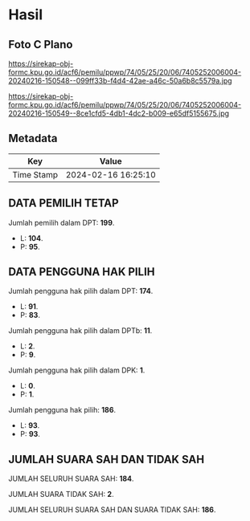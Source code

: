 # Hasil

## Foto C Plano

https://sirekap-obj-formc.kpu.go.id/acf6/pemilu/ppwp/74/05/25/20/06/7405252006004-20240216-150548--099ff33b-f4d4-42ae-a46c-50a6b8c5579a.jpg

https://sirekap-obj-formc.kpu.go.id/acf6/pemilu/ppwp/74/05/25/20/06/7405252006004-20240216-150549--8ce1cfd5-4db1-4dc2-b009-e65df5155675.jpg


## Metadata

| Key        | Value               |
| ---------- | ------------------- |
| Time Stamp | 2024-02-16 16:25:10 |


## DATA PEMILIH TETAP

Jumlah pemilih dalam DPT: **199**.
 * L: **104**.
 * P: **95**.

## DATA PENGGUNA HAK PILIH

Jumlah pengguna hak pilih dalam DPT: **174**.
 * L: **91**.
 * P: **83**.

Jumlah pengguna hak pilih dalam DPTb: **11**.
 * L: **2**.
 * P: **9**.

Jumlah pengguna hak pilih dalam DPK: **1**.
 * L: **0**.
 * P: **1**.

Jumlah pengguna hak pilih: **186**.
 * L: **93**.
 * P: **93**.

## JUMLAH SUARA SAH DAN TIDAK SAH

JUMLAH SELURUH SUARA SAH: **184**.

JUMLAH SUARA TIDAK SAH: **2**.

JUMLAH SELURUH SUARA SAH DAN SUARA TIDAK SAH: **186**.


